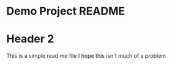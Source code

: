  # Demo Project README
 # Header 2

This is a simple read me file
I hope this isn't much of a problem